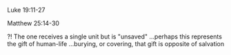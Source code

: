 Luke 19:11-27

Matthew 25:14-30


?! The one receives a single unit but is "unsaved"
   ...perhaps this represents the gift of human-life
   ...burying, or covering, that gift is opposite of salvation
